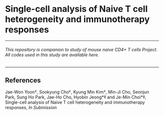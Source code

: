 # Single-cell analysis of Naive T cell heterogeneity and immunotherapy responses
---
###### This repository is companion to study of mouse naive CD4+ T cells Project. All codes used in this study are available here.
---

## References
Jae-Won Yoon†, Sookyung Cho†, Kyung Min Kim†, Min-Ji Cho, Seonjun Park, Sung Ho Park, Jae-Ho Cho, Hyobin Jeong*‡ and Je-Min Choi*‡, Single-cell analysis of Naive T cell heterogeneity and immunotherapy responses, _In Submission_
